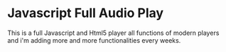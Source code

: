 # Javascript Full Audio Play
This is a full Javascript and Html5 player all functions of modern players and i'm adding more and more functionalities every weeks.
